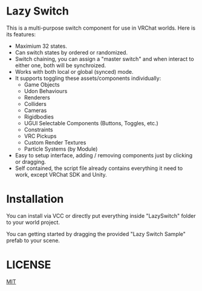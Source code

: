 # Lazy Switch

This is a multi-purpose switch component for use in VRChat worlds. Here is its features:

- Maximium 32 states.
- Can switch states by ordered or randomized.
- Switch chaining, you can assign a "master switch" and when interact to either one, both will be synchroized.
- Works with both local or global (synced) mode.
- It supports toggling these assets/components individually:
    - Game Objects
    - Udon Behaviours
    - Renderers
    - Colliders
    - Cameras
    - Rigidbodies
    - UGUI Selectable Components (Buttons, Toggles, etc.)
    - Constraints
    - VRC Pickups
    - Custom Render Textures
    - Particle Systems (by Module)
- Easy to setup interface, adding / removing components just by clicking or dragging.
- Self contained, the script file already contains everything it need to work, except VRChat SDK and Unity.

# Installation

You can install via VCC or directly put everything inside "LazySwitch" folder to your world project.

You can getting started by dragging the provided "Lazy Switch Sample" prefab to your scene.

# LICENSE

[MIT](LICENSE)
